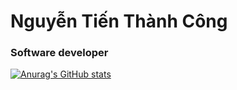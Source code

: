 # Nguyễn Tiến Thành Công
### Software developer
[![Anurag's GitHub stats](https://github-readme-stats.vercel.app/api?username=thanhcongdzai&show_icons=true)](https://github.com/thanhcongdzai/github-readme-stats&show_icons=true)

